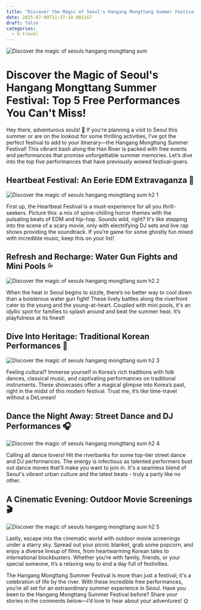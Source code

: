 ```yaml
---
title: "Discover the Magic of Seoul's Hangang Mongttang Summer Festival: Top 5 Free Performances You Can't Miss!"
date: 2025-07-09T11:37:18.001167
draft: false
categories:
  - k-travel
---
```

![Discover the magic of seouls hangang mongttang sum](/images/discover-the-magic-of-seouls-hangang-mongttang-sum.webp)

# Discover the Magic of Seoul's Hangang Mongttang Summer Festival: Top 5 Free Performances You Can't Miss!

Hey there, adventurous souls! 🌟 If you're planning a visit to Seoul this summer or are on the lookout for some thrilling activities, I’ve got the perfect festival to add to your itinerary—the Hangang Mongttang Summer Festival! This vibrant bash along the Han River is packed with free events and performances that promise unforgettable summer memories. Let’s dive into the top five performances that have previously wowed festival-goers.

## Heartbeat Festival: An Eerie EDM Extravaganza 🎵

![Discover the magic of seouls hangang mongttang sum h2 1](/images/discover-the-magic-of-seouls-hangang-mongttang-sum-h2-1.webp)


First up, the Heartbeat Festival is a must-experience for all you thrill-seekers. Picture this: a mix of spine-chilling horror themes with the pulsating beats of EDM and hip-hop. Sounds wild, right? It's like stepping into the scene of a scary movie, only with electrifying DJ sets and live rap shows providing the soundtrack. If you’re game for some ghostly fun mixed with incredible music, keep this on your list!

## Refresh and Recharge: Water Gun Fights and Mini Pools 💦

![Discover the magic of seouls hangang mongttang sum h2 2](/images/discover-the-magic-of-seouls-hangang-mongttang-sum-h2-2.webp)


When the heat in Seoul begins to sizzle, there’s no better way to cool down than a boisterous water gun fight! These lively battles along the riverfront cater to the young and the young-at-heart. Coupled with mini pools, it's an idyllic spot for families to splash around and beat the summer heat. It’s playfulness at its finest!

## Dive Into Heritage: Traditional Korean Performances 🎻

![Discover the magic of seouls hangang mongttang sum h2 3](/images/discover-the-magic-of-seouls-hangang-mongttang-sum-h2-3.webp)


Feeling cultural? Immerse yourself in Korea’s rich traditions with folk dances, classical music, and captivating performances on traditional instruments. These showcases offer a magical glimpse into Korea’s past, right in the midst of this modern festival. Trust me, it’s like time-travel without a DeLorean!

## Dance the Night Away: Street Dance and DJ Performances 🎧

![Discover the magic of seouls hangang mongttang sum h2 4](/images/discover-the-magic-of-seouls-hangang-mongttang-sum-h2-4.webp)


Calling all dance lovers! Hit the riverbanks for some top-tier street dance and DJ performances. The energy is infectious as talented performers bust out dance moves that’ll make you want to join in. It's a seamless blend of Seoul's vibrant urban culture and the latest beats - truly a party like no other.

## A Cinematic Evening: Outdoor Movie Screenings 🎬

![Discover the magic of seouls hangang mongttang sum h2 5](/images/discover-the-magic-of-seouls-hangang-mongttang-sum-h2-5.webp)


Lastly, escape into the cinematic world with outdoor movie screenings under a starry sky. Spread out your picnic blanket, grab some popcorn, and enjoy a diverse lineup of films, from heartwarming Korean tales to international blockbusters. Whether you’re with family, friends, or your special someone, it’s a relaxing way to end a day full of festivities.

The Hangang Mongttang Summer Festival is more than just a festival; it's a celebration of life by the river. With these incredible free performances, you’re all set for an extraordinary summer experience in Seoul. Have you been to the Hangang Mongttang Summer Festival before? Share your stories in the comments below—I’d love to hear about your adventures! 🌞
